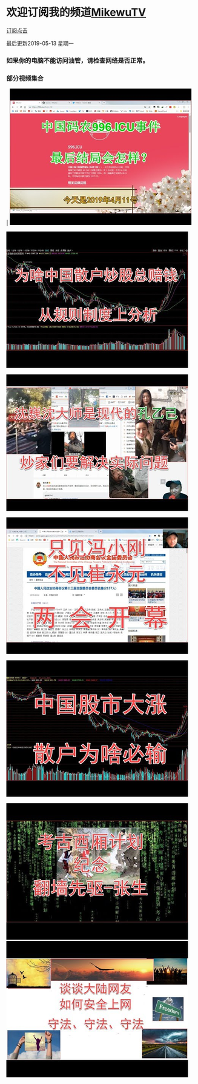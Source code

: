 # 欢迎订阅我的频道[MikewuTV](https://www.youtube.com/channel/UCuTeTj6YJOC8LfX3ggCwV1Q)
[订阅点击](http://bit.ly/2WhuUpz)

最后更新2019-05-13  星期一
### 如果你的电脑不能访问油管，请检查网络是否正常。

### 部分视频集合


| [![996结局](image/6a7067.jpeg)](https://www.youtube.com/embed/NuP_iOCEocg) 




[![sanhu](/image/gushihult.jpg)](https://www.youtube.com/watch?v=Qi32LRFolew)

[![sanhu](/image/hqdefauddlt.jpg)](https://www.youtube.com/watch?v=uIYG88S5HaA)

[![sanhu](/image/hqdefauleet.jpg)](https://www.youtube.com/watch?v=nZdZ3QV7fY0)

[![sanhu](/image/hqdefault1.jpg)](https://www.youtube.com/watch?v=-lKluIO29IY)

[![sanhu](/image/hqdefault2.jpg)](https://www.youtube.com/watch?v=OpO43MLHu1E)
[![sanhu](/image/hqdefault3.jpg)](https://www.youtube.com/watch?v=AOV6uZamSxo)


